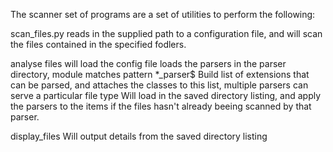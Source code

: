 The scanner set of programs are a set of utilities to perform the following:

scan_files.py
reads in the supplied path to a configuration file, and will scan the files contained in the specified fodlers.

analyse files
will load the config file
loads the parsers in the parser directory, module matches pattern *_parser$
Build list of extensions that can be parsed, and attaches the classes to this list, multiple parsers can serve a particular file type
Will load in the saved directory listing, and apply the parsers to the items if the files hasn't already beeing scanned by that parser.

display_files
Will output details from the saved directory listing
